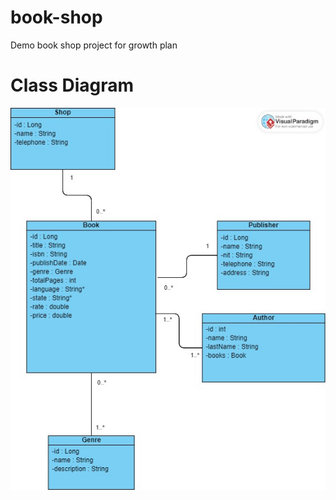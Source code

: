 # book-shop
Demo book shop project for growth plan

# Class Diagram
![first version of an uml diagram for the book shop](https://github.com/TxusSmith/book-shop/blob/main/bookShop.vpd.jpg)
